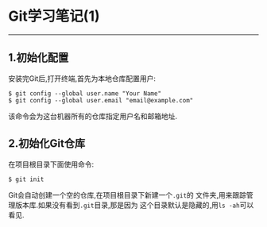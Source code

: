 # Git学习笔记(1)
* * *
## 1.初始化配置
安装完Git后,打开终端,首先为本地仓库配置用户:
```
$ git config --global user.name "Your Name"
$ git config --global user.email "email@example.com"
```
该命令会为这台机器所有的仓库指定用户名和邮箱地址.
## 2.初始化Git仓库
在项目根目录下面使用命令:
```
$ git init
```
Git会自动创建一个空的仓库,在项目根目录下新建一个`.git`的
文件夹,用来跟踪管理版本库.如果没有看到`.git`目录,那是因为
这个目录默认是隐藏的,用`ls -ah`可以看见.
